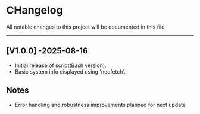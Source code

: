 # CHangelog
 All notable changes to this project will be documented in this file.

----
## [V1.0.0] -2025-08-16
- Initial release of script(Bash version).
- Basic system info displayed using 'neofetch'.


## Notes
- Error handling and robustness improvements planned for next update



